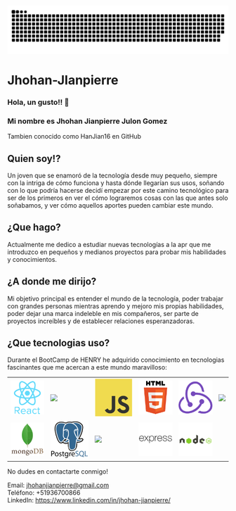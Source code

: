 
<div align="center">
  <a href="https://1999azzar.github.io/1999AZZAR/">
  <img  src="https://github.com/1999AZZAR/1999AZZAR/blob/main/resources/img/grid-snake.svg"
       alt="snake" /></a>
</div>

# Jhohan-JIanpierre

### Hola, un gusto!! 👋
### Mi nombre es Jhohan Jianpierre Julon Gomez

Tambien conocido como HanJian16 en GitHub

## Quien soy!?

Un joven que se enamoró de la tecnología desde muy pequeño, siempre con la intriga de cómo funciona y hasta dónde llegarían sus usos, soñando con lo que podría hacerse decidí empezar por este camino tecnológico para ser de los primeros en ver el cómo lograremos cosas con las que antes solo soñabamos, y ver cómo aquellos aportes pueden cambiar este mundo.


## ¿Que hago?

Actualmente me dedico a estudiar nuevas tecnologías a la apr que me introduzco en pequeños y medianos proyectos para probar mis habilidades y conocimientos.


## ¿A donde me dirijo?

Mi objetivo principal es entender el mundo de la tecnología, poder trabajar con grandes personas mientras aprendo y mejoro mis propias habilidades,
poder dejar una marca indeleble en mis compañeros, ser parte de proyectos increíbles y de establecer relaciones esperanzadoras.


## ¿Que tecnologias uso?

Durante el BootCamp de HENRY he adquirido conocimiento en tecnologias fascinantes que me acercan a este mundo maravilloso:

  <table>
    <tr>
      <td><img src="https://raw.githubusercontent.com/devicons/devicon/master/icons/react/react-original-wordmark.svg" width="200"/></td>
      <td><img src="https://reactnative.dev/img/header_logo.svg" width="200"/></td>
      <td><img src="https://raw.githubusercontent.com/devicons/devicon/master/icons/javascript/javascript-original.svg" width="200"/></td>
      <td><img src="https://raw.githubusercontent.com/devicons/devicon/master/icons/html5/html5-original-wordmark.svg" width="200"/></td>
      <td><img src="https://raw.githubusercontent.com/devicons/devicon/master/icons/redux/redux-original.svg" width="200"/></td>
      <td><img src="https://www.vectorlogo.zone/logos/tailwindcss/tailwindcss-icon.svg" width="200"/></td>
    </tr>
    <tr>
      <td><img src="https://raw.githubusercontent.com/devicons/devicon/master/icons/mongodb/mongodb-original-wordmark.svg" width="200"/></td>
      <td><img src="https://raw.githubusercontent.com/devicons/devicon/master/icons/postgresql/postgresql-original-wordmark.svg" width="200"/></td>
      <td><img src="https://www.vectorlogo.zone/logos/git-scm/git-scm-icon.svg" width="200"/></td>
      <td><img src="https://raw.githubusercontent.com/devicons/devicon/master/icons/express/express-original-wordmark.svg" width="200"/></td>
      <td><img src="https://raw.githubusercontent.com/devicons/devicon/master/icons/nodejs/nodejs-original-wordmark.svg" width="200"/></td>
    </tr>
  </table>


No dudes en contactarte conmigo!


Email: jhohanjianpierre@gmail.com
<br/>
Teléfono: +51936700866
<br/>
LinkedIn: https://www.linkedin.com/in/jhohan-jianpierre/
